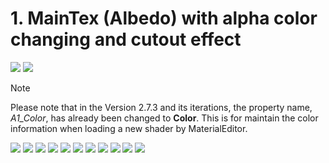 # 1. MainTex (Albedo) with alpha color changing and cutout effect

<img src="https://github.com/Blatke/Standard-Shader-for-ME/blob/main/Tutorial/img/01-01.jpg" />

<img src="https://github.com/Blatke/Standard-Shader-for-ME/blob/main/Tutorial/img/01-02.jpg" />

> [!NOTE]
>
> Please note that in the Version 2.7.3 and its iterations, the property name, *A1_Color*, has already been changed to **Color**. This is for maintain the color information when loading a new shader by MaterialEditor.

<img src="https://github.com/Blatke/Standard-Shader-for-ME/blob/main/Tutorial/img/01-03.jpg" />

<img src="https://github.com/Blatke/Standard-Shader-for-ME/blob/main/Tutorial/img/01-04.jpg" />

<img src="https://github.com/Blatke/Standard-Shader-for-ME/blob/main/Tutorial/img/01-05.jpg" />

<img src="https://github.com/Blatke/Standard-Shader-for-ME/blob/main/Tutorial/img/01-06.jpg" />

<img src="https://github.com/Blatke/Standard-Shader-for-ME/blob/main/Tutorial/img/01-07.jpg" />

<img src="https://github.com/Blatke/Standard-Shader-for-ME/blob/main/Tutorial/img/01-08.jpg" />

<img src="https://github.com/Blatke/Standard-Shader-for-ME/blob/main/Tutorial/img/01-09.jpg" />

<img src="https://github.com/Blatke/Standard-Shader-for-ME/blob/main/Tutorial/img/01-10.jpg" />

<img src="https://github.com/Blatke/Standard-Shader-for-ME/blob/main/Tutorial/img/01-11.jpg" />

<img src="https://github.com/Blatke/Standard-Shader-for-ME/blob/main/Tutorial/img/01-12.jpg" />

<img src="https://github.com/Blatke/Standard-Shader-for-ME/blob/main/Tutorial/img/01-13.jpg" />
